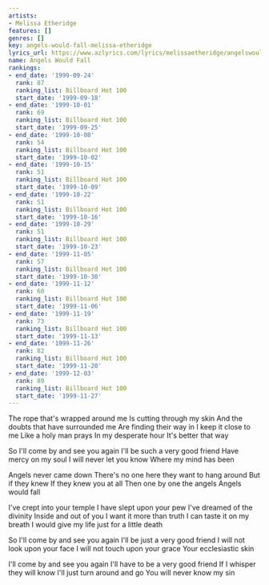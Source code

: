 ```yaml
---
artists:
- Melissa Etheridge
features: []
genres: []
key: angels-would-fall-melissa-etheridge
lyrics_url: https://www.azlyrics.com/lyrics/melissaetheridge/angelswouldfall.html
name: Angels Would Fall
rankings:
- end_date: '1999-09-24'
  rank: 87
  ranking_list: Billboard Hot 100
  start_date: '1999-09-18'
- end_date: '1999-10-01'
  rank: 69
  ranking_list: Billboard Hot 100
  start_date: '1999-09-25'
- end_date: '1999-10-08'
  rank: 54
  ranking_list: Billboard Hot 100
  start_date: '1999-10-02'
- end_date: '1999-10-15'
  rank: 51
  ranking_list: Billboard Hot 100
  start_date: '1999-10-09'
- end_date: '1999-10-22'
  rank: 51
  ranking_list: Billboard Hot 100
  start_date: '1999-10-16'
- end_date: '1999-10-29'
  rank: 51
  ranking_list: Billboard Hot 100
  start_date: '1999-10-23'
- end_date: '1999-11-05'
  rank: 57
  ranking_list: Billboard Hot 100
  start_date: '1999-10-30'
- end_date: '1999-11-12'
  rank: 60
  ranking_list: Billboard Hot 100
  start_date: '1999-11-06'
- end_date: '1999-11-19'
  rank: 73
  ranking_list: Billboard Hot 100
  start_date: '1999-11-13'
- end_date: '1999-11-26'
  rank: 82
  ranking_list: Billboard Hot 100
  start_date: '1999-11-20'
- end_date: '1999-12-03'
  rank: 89
  ranking_list: Billboard Hot 100
  start_date: '1999-11-27'
---
```


The rope that's wrapped around me
Is cutting through my skin
And the doubts that have surrounded me 
Are finding their way in 
I keep it close to me 
Like a holy man prays 
In my desperate hour
It's better that way 

So I'll come by and see you again 
I'll be such a very good friend 
Have mercy on my soul
I will never let you know 
Where my mind has been

Angels never came down
There's no one here they want to hang around
But if they knew 
If they knew you at all
Then one by one the angels 
Angels would fall 

I've crept into your temple 
I have slept upon your pew
I've dreamed of the divinity 
Inside and out of you
I want it more than truth 
I can taste it on my breath
I would give my life just for a little death

So I'll come by and see you again
I'll be just a very good friend
I will not look upon your face 
I will not touch upon your grace 
Your ecclesiastic skin 

I'll come by and see you again
I'll have to be a very good friend
If I whisper they will know 
I'll just turn around and go 
You will never know my sin




